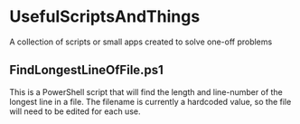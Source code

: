 UsefulScriptsAndThings
======================

A collection of scripts or small apps created to solve one-off problems



FindLongestLineOfFile.ps1
-------------------------

This is a PowerShell script that will find the length and line-number of the longest line in a file. The filename is currently a hardcoded value, so the file will need to be edited for each use.
